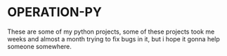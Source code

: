 # OPERATION-PY
 These are some of my python projects, some of these projects took me weeks and almost a month trying to fix bugs in it, 
 but i hope it gonna help someone somewhere. 
